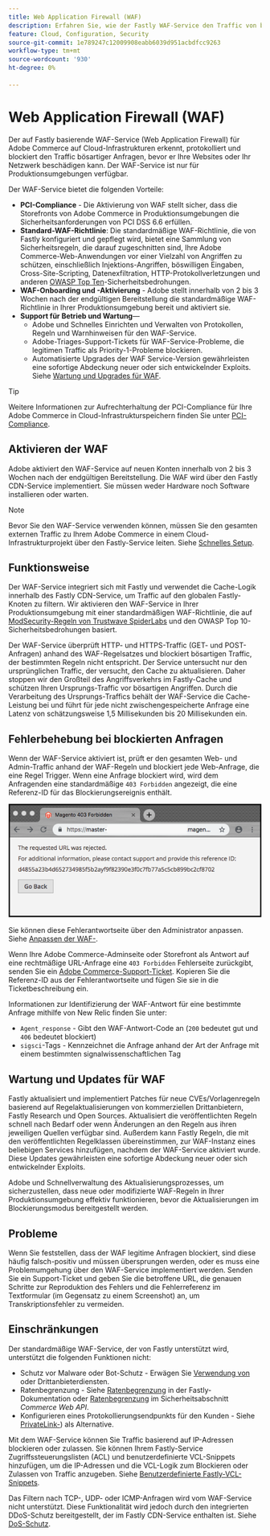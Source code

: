 ```yaml
---
title: Web Application Firewall (WAF)
description: Erfahren Sie, wie der Fastly WAF-Service den Traffic von bösartigen Anfragen erkennt, protokolliert und blockiert, bevor er das Adobe Commerce-Netzwerk oder Sites beschädigen kann.
feature: Cloud, Configuration, Security
source-git-commit: 1e789247c12009908eabb6039d951acbdfcc9263
workflow-type: tm+mt
source-wordcount: '930'
ht-degree: 0%

---
```


# Web Application Firewall (WAF)

Der auf Fastly basierende WAF-Service (Web Application Firewall) für Adobe Commerce auf Cloud-Infrastrukturen erkennt, protokolliert und blockiert den Traffic bösartiger Anfragen, bevor er Ihre Websites oder Ihr Netzwerk beschädigen kann. Der WAF-Service ist nur für Produktionsumgebungen verfügbar.

Der WAF-Service bietet die folgenden Vorteile:

- **PCI-Compliance** - Die Aktivierung von WAF stellt sicher, dass die Storefronts von Adobe Commerce in Produktionsumgebungen die Sicherheitsanforderungen von PCI DSS 6.6 erfüllen.
- **Standard-WAF-Richtlinie**: Die standardmäßige WAF-Richtlinie, die von Fastly konfiguriert und gepflegt wird, bietet eine Sammlung von Sicherheitsregeln, die darauf zugeschnitten sind, Ihre Adobe Commerce-Web-Anwendungen vor einer Vielzahl von Angriffen zu schützen, einschließlich Injektions-Angriffen, böswilligen Eingaben, Cross-Site-Scripting, Datenexfiltration, HTTP-Protokollverletzungen und anderen [OWASP Top Ten](https://owasp.org/www-project-top-ten/)-Sicherheitsbedrohungen.
- **WAF-Onboarding und -Aktivierung** - Adobe stellt innerhalb von 2 bis 3 Wochen nach der endgültigen Bereitstellung die standardmäßige WAF-Richtlinie in Ihrer Produktionsumgebung bereit und aktiviert sie.
- **Support für Betrieb und Wartung**—
   - Adobe und Schnelles Einrichten und Verwalten von Protokollen, Regeln und Warnhinweisen für den WAF-Service.
   - Adobe-Triages-Support-Tickets für WAF-Service-Probleme, die legitimen Traffic als Priority-1-Probleme blockieren.
   - Automatisierte Upgrades der WAF Service-Version gewährleisten eine sofortige Abdeckung neuer oder sich entwickelnder Exploits. Siehe [Wartung und Upgrades für WAF](#waf-maintenance-and-updates).

>[!TIP]
>
>Weitere Informationen zur Aufrechterhaltung der PCI-Compliance für Ihre Adobe Commerce in Cloud-Infrastrukturspeichern finden Sie unter [PCI-Compliance](https://business.adobe.com/products/magento/pci-compliance.html).

## Aktivieren der WAF

Adobe aktiviert den WAF-Service auf neuen Konten innerhalb von 2 bis 3 Wochen nach der endgültigen Bereitstellung. Die WAF wird über den Fastly CDN-Service implementiert. Sie müssen weder Hardware noch Software installieren oder warten.

>[!NOTE]
>
>Bevor Sie den WAF-Service verwenden können, müssen Sie den gesamten externen Traffic zu Ihrem Adobe Commerce in einem Cloud-Infrastrukturprojekt über den Fastly-Service leiten. Siehe [Schnelles Setup](fastly-configuration.md).

## Funktionsweise

Der WAF-Service integriert sich mit Fastly und verwendet die Cache-Logik innerhalb des Fastly CDN-Service, um Traffic auf den globalen Fastly-Knoten zu filtern. Wir aktivieren den WAF-Service in Ihrer Produktionsumgebung mit einer standardmäßigen WAF-Richtlinie, die auf [ModSecurity-Regeln von Trustwave SpiderLabs](https://github.com/owasp-modsecurity/ModSecurity) und den OWASP Top 10-Sicherheitsbedrohungen basiert.

Der WAF-Service überprüft HTTP- und HTTPS-Traffic (GET- und POST-Anfragen) anhand des WAF-Regelsatzes und blockiert bösartigen Traffic, der bestimmten Regeln nicht entspricht. Der Service untersucht nur den ursprünglichen Traffic, der versucht, den Cache zu aktualisieren. Daher stoppen wir den Großteil des Angriffsverkehrs im Fastly-Cache und schützen Ihren Ursprungs-Traffic vor bösartigen Angriffen. Durch die Verarbeitung des Ursprungs-Traffics behält der WAF-Service die Cache-Leistung bei und führt für jede nicht zwischengespeicherte Anfrage eine Latenz von schätzungsweise 1,5 Millisekunden bis 20 Millisekunden ein.

## Fehlerbehebung bei blockierten Anfragen

Wenn der WAF-Service aktiviert ist, prüft er den gesamten Web- und Admin-Traffic anhand der WAF-Regeln und blockiert jede Web-Anfrage, die eine Regel Trigger. Wenn eine Anfrage blockiert wird, wird dem Anfragenden eine standardmäßige `403 Forbidden` angezeigt, die eine Referenz-ID für das Blockierungsereignis enthält.

![Fehlerseite für WAF](../../assets/cdn/fastly-waf-403-error.png)

Sie können diese Fehlerantwortseite über den Administrator anpassen. Siehe [Anpassen der WAF-](fastly-custom-response.md#customize-the-waf-error-page).

Wenn Ihre Adobe Commerce-Adminseite oder Storefront als Antwort auf eine rechtmäßige URL-Anfrage eine `403 Forbidden` Fehlerseite zurückgibt, senden Sie ein [Adobe Commerce-Support-Ticket](https://experienceleague.adobe.com/docs/commerce-knowledge-base/kb/help-center-guide/magento-help-center-user-guide.html#submit-ticket). Kopieren Sie die Referenz-ID aus der Fehlerantwortseite und fügen Sie sie in die Ticketbeschreibung ein.

Informationen zur Identifizierung der WAF-Antwort für eine bestimmte Anfrage mithilfe von New Relic finden Sie unter:

- `Agent_response` - Gibt den WAF-Antwort-Code an (`200` bedeutet gut und `406` bedeutet blockiert)
- `sigsci`-Tags - Kennzeichnet die Anfrage anhand der Art der Anfrage mit einem bestimmten signalwissenschaftlichen Tag

## Wartung und Updates für WAF

Fastly aktualisiert und implementiert Patches für neue CVEs/Vorlagenregeln basierend auf Regelaktualisierungen von kommerziellen Drittanbietern, Fastly Research und Open Sources. Aktualisiert die veröffentlichten Regeln schnell nach Bedarf oder wenn Änderungen an den Regeln aus ihren jeweiligen Quellen verfügbar sind. Außerdem kann Fastly Regeln, die mit den veröffentlichten Regelklassen übereinstimmen, zur WAF-Instanz eines beliebigen Services hinzufügen, nachdem der WAF-Service aktiviert wurde. Diese Updates gewährleisten eine sofortige Abdeckung neuer oder sich entwickelnder Exploits.

Adobe und Schnellverwaltung des Aktualisierungsprozesses, um sicherzustellen, dass neue oder modifizierte WAF-Regeln in Ihrer Produktionsumgebung effektiv funktionieren, bevor die Aktualisierungen im Blockierungsmodus bereitgestellt werden.

## Probleme

Wenn Sie feststellen, dass der WAF legitime Anfragen blockiert, sind diese häufig falsch-positiv und müssen übersprungen werden, oder es muss eine Problemumgehung über den WAF-Service implementiert werden. Senden Sie ein Support-Ticket und geben Sie die betroffene URL, die genauen Schritte zur Reproduktion des Fehlers und die Fehlerreferenz im Textformular (im Gegensatz zu einem Screenshot) an, um Transkriptionsfehler zu vermeiden.

## Einschränkungen

Der standardmäßige WAF-Service, der von Fastly unterstützt wird, unterstützt die folgenden Funktionen nicht:

- Schutz vor Malware oder Bot-Schutz - Erwägen Sie [ Verwendung von ](./fastly-vcl-allowlist.md) oder Drittanbieterdiensten.
- Ratenbegrenzung - Siehe [Ratenbegrenzung](https://github.com/fastly/fastly-magento2/blob/master/Documentation/Guides/RATE-LIMITING.md) in der Fastly-Dokumentation oder [Ratenbegrenzung](https://developer.adobe.com/commerce/webapi/get-started/rate-limiting/) im Sicherheitsabschnitt _Commerce Web API_.
- Konfigurieren eines Protokollierungsendpunkts für den Kunden - Siehe [PrivateLink-](../development/privatelink-service.md)) als Alternative.

Mit dem WAF-Service können Sie Traffic basierend auf IP-Adressen blockieren oder zulassen. Sie können Ihrem Fastly-Service Zugriffssteuerungslisten (ACL) und benutzerdefinierte VCL-Snippets hinzufügen, um die IP-Adressen und die VCL-Logik zum Blockieren oder Zulassen von Traffic anzugeben. Siehe [Benutzerdefinierte Fastly-VCL-Snippets](fastly-vcl-custom-snippets.md).

Das Filtern nach TCP-, UDP- oder ICMP-Anfragen wird vom WAF-Service nicht unterstützt. Diese Funktionalität wird jedoch durch den integrierten DDoS-Schutz bereitgestellt, der im Fastly CDN-Service enthalten ist. Siehe [DoS-Schutz](fastly.md#ddos-protection).
